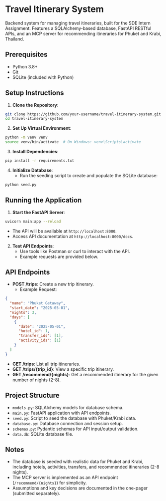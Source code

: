 # Travel Itinerary System

Backend system for managing travel itineraries, built for the SDE Intern Assignment. Features a SQLAlchemy-based database, FastAPI RESTful APIs, and an MCP server for recommending itineraries for Phuket and Krabi, Thailand.

## Prerequisites

* Python 3.8+
* Git
* SQLite (included with Python)

## Setup Instructions

1. **Clone the Repository**:

```bash
git clone https://github.com/your-username/travel-itinerary-system.git
cd travel-itinerary-system
```

2. **Set Up Virtual Environment**:

```bash
python -m venv venv
source venv/bin/activate  # On Windows: venv\Scripts\activate
```

3. **Install Dependencies**:

```bash
pip install -r requirements.txt
```

4. **Initialize Database**:
   * Run the seeding script to create and populate the SQLite database:

```bash
python seed.py
```

## Running the Application

1. **Start the FastAPI Server**:

```bash
uvicorn main:app --reload
```

   * The API will be available at `http://localhost:8000`.
   * Access API documentation at `http://localhost:8000/docs`.

2. **Test API Endpoints**:
   * Use tools like Postman or curl to interact with the API.
   * Example requests are provided below.

## API Endpoints

* **POST /trips**: Create a new trip itinerary.
   * Example Request:

```json
{
  "name": "Phuket Getaway",
  "start_date": "2025-05-01",
  "nights": 3,
  "days": [
    {
      "date": "2025-05-01",
      "hotel_id": 1,
      "transfer_ids": [1],
      "activity_ids": [1]
    }
  ]
}
```

* **GET /trips**: List all trip itineraries.
* **GET /trips/{trip_id}**: View a specific trip itinerary.
* **GET /recommend/{nights}**: Get a recommended itinerary for the given number of nights (2-8).

## Project Structure

* `models.py`: SQLAlchemy models for database schema.
* `main.py`: FastAPI application with API endpoints.
* `seed.py`: Script to seed the database with Phuket/Krabi data.
* `database.py`: Database connection and session setup.
* `schemas.py`: Pydantic schemas for API input/output validation.
* `data.db`: SQLite database file.

## Notes

* The database is seeded with realistic data for Phuket and Krabi, including hotels, activities, transfers, and recommended itineraries (2-8 nights).
* The MCP server is implemented as an API endpoint (`/recommend/{nights}`) for simplicity.
* Assumptions and key decisions are documented in the one-pager (submitted separately).